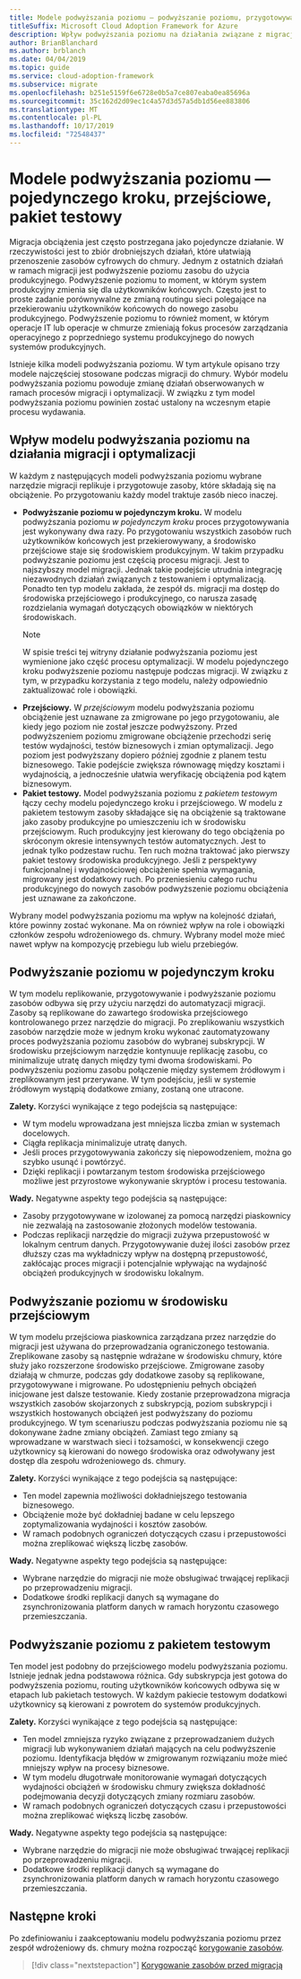 ```yaml
---
title: Modele podwyższania poziomu — podwyższanie poziomu, przygotowywanie lub udostępnianie pakietów testowych
titleSuffix: Microsoft Cloud Adoption Framework for Azure
description: Wpływ podwyższania poziomu na działania związane z migracją
author: BrianBlanchard
ms.author: brblanch
ms.date: 04/04/2019
ms.topic: guide
ms.service: cloud-adoption-framework
ms.subservice: migrate
ms.openlocfilehash: b251e5159f6e6728e0b5a7ce807eaba0ea85696a
ms.sourcegitcommit: 35c162d2d09ec1c4a57d3d57a5db1d56ee883806
ms.translationtype: MT
ms.contentlocale: pl-PL
ms.lasthandoff: 10/17/2019
ms.locfileid: "72548437"
---
```

# <a name="promotion-models---single-step-staged-or-flight"></a>Modele podwyższania poziomu — pojedynczego kroku, przejściowe, pakiet testowy

Migracja obciążenia jest często postrzegana jako pojedyncze działanie. W rzeczywistości jest to zbiór drobniejszych działań, które ułatwiają przenoszenie zasobów cyfrowych do chmury. Jednym z ostatnich działań w ramach migracji jest podwyższenie poziomu zasobu do użycia produkcyjnego. Podwyższenie poziomu to moment, w którym system produkcyjny zmienia się dla użytkowników końcowych. Często jest to proste zadanie porównywalne ze zmianą routingu sieci polegające na przekierowaniu użytkowników końcowych do nowego zasobu produkcyjnego. Podwyższenie poziomu to również moment, w którym operacje IT lub operacje w chmurze zmieniają fokus procesów zarządzania operacyjnego z poprzedniego systemu produkcyjnego do nowych systemów produkcyjnych.

Istnieje kilka modeli podwyższania poziomu. W tym artykule opisano trzy modele najczęściej stosowane podczas migracji do chmury. Wybór modelu podwyższania poziomu powoduje zmianę działań obserwowanych w ramach procesów migracji i optymalizacji. W związku z tym model podwyższania poziomu powinien zostać ustalony na wczesnym etapie procesu wydawania.

## <a name="impact-of-promotion-model-on-migrate-and-optimize-activities"></a>Wpływ modelu podwyższania poziomu na działania migracji i optymalizacji

W każdym z następujących modeli podwyższania poziomu wybrane narzędzie migracji replikuje i przygotowuje zasoby, które składają się na obciążenie. Po przygotowaniu każdy model traktuje zasób nieco inaczej.

- **Podwyższanie poziomu w pojedynczym kroku.** W modelu podwyższania poziomu *w pojedynczym kroku* proces przygotowywania jest wykonywany dwa razy. Po przygotowaniu wszystkich zasobów ruch użytkowników końcowych jest przekierowywany, a środowisko przejściowe staje się środowiskiem produkcyjnym. W takim przypadku podwyższanie poziomu jest częścią procesu migracji. Jest to najszybszy model migracji. Jednak takie podejście utrudnia integrację niezawodnych działań związanych z testowaniem i optymalizacją. Ponadto ten typ modelu zakłada, że zespół ds. migracji ma dostęp do środowiska przejściowego i produkcyjnego, co narusza zasadę rozdzielania wymagań dotyczących obowiązków w niektórych środowiskach.
  > [!NOTE]
  >W spisie treści tej witryny działanie podwyższania poziomu jest wymienione jako część procesu optymalizacji. W modelu pojedynczego kroku podwyższenie poziomu następuje podczas migracji. W związku z tym, w przypadku korzystania z tego modelu, należy odpowiednio zaktualizować role i obowiązki.
- **Przejściowy.** W *przejściowym* modelu podwyższania poziomu obciążenie jest uznawane za zmigrowane po jego przygotowaniu, ale kiedy jego poziom nie został jeszcze podwyższony. Przed podwyższeniem poziomu zmigrowane obciążenie przechodzi serię testów wydajności, testów biznesowych i zmian optymalizacji. Jego poziom jest podwyższany dopiero później zgodnie z planem testu biznesowego. Takie podejście zwiększa równowagę między kosztami i wydajnością, a jednocześnie ułatwia weryfikację obciążenia pod kątem biznesowym.
- **Pakiet testowy.** Model podwyższania poziomu z *pakietem testowym* łączy cechy modelu pojedynczego kroku i przejściowego. W modelu z pakietem testowym zasoby składające się na obciążenie są traktowane jako zasoby produkcyjne po umieszczeniu ich w środowisku przejściowym. Ruch produkcyjny jest kierowany do tego obciążenia po skróconym okresie intensywnych testów automatycznych. Jest to jednak tylko podzestaw ruchu. Ten ruch można traktować jako pierwszy pakiet testowy środowiska produkcyjnego. Jeśli z perspektywy funkcjonalnej i wydajnościowej obciążenie spełnia wymagania, migrowany jest dodatkowy ruch. Po przeniesieniu całego ruchu produkcyjnego do nowych zasobów podwyższenie poziomu obciążenia jest uznawane za zakończone.

Wybrany model podwyższania poziomu ma wpływ na kolejność działań, które powinny zostać wykonane. Ma on również wpływ na role i obowiązki członków zespołu wdrożeniowego ds. chmury. Wybrany model może mieć nawet wpływ na kompozycję przebiegu lub wielu przebiegów.

## <a name="single-step-promotion"></a>Podwyższanie poziomu w pojedynczym kroku

W tym modelu replikowanie, przygotowywanie i podwyższanie poziomu zasobów odbywa się przy użyciu narzędzi do automatyzacji migracji. Zasoby są replikowane do zawartego środowiska przejściowego kontrolowanego przez narzędzie do migracji. Po zreplikowaniu wszystkich zasobów narzędzie może w jednym kroku wykonać zautomatyzowany proces podwyższania poziomu zasobów do wybranej subskrypcji. W środowisku przejściowym narzędzie kontynuuje replikację zasobu, co minimalizuje utratę danych między tymi dwoma środowiskami. Po podwyższeniu poziomu zasobu połączenie między systemem źródłowym i zreplikowanym jest przerywane. W tym podejściu, jeśli w systemie źródłowym wystąpią dodatkowe zmiany, zostaną one utracone.

**Zalety.** Korzyści wynikające z tego podejścia są następujące:

- W tym modelu wprowadzana jest mniejsza liczba zmian w systemach docelowych.
- Ciągła replikacja minimalizuje utratę danych.
- Jeśli proces przygotowywania zakończy się niepowodzeniem, można go szybko usunąć i powtórzyć.
- Dzięki replikacji i powtarzanym testom środowiska przejściowego możliwe jest przyrostowe wykonywanie skryptów i procesu testowania.

**Wady.** Negatywne aspekty tego podejścia są następujące:

- Zasoby przygotowywane w izolowanej za pomocą narzędzi piaskownicy nie zezwalają na zastosowanie złożonych modelów testowania.
- Podczas replikacji narzędzie do migracji zużywa przepustowość w lokalnym centrum danych. Przygotowywanie dużej ilości zasobów przez dłuższy czas ma wykładniczy wpływ na dostępną przepustowość, zakłócając proces migracji i potencjalnie wpływając na wydajność obciążeń produkcyjnych w środowisku lokalnym.

## <a name="staged-promotion"></a>Podwyższanie poziomu w środowisku przejściowym

W tym modelu przejściowa piaskownica zarządzana przez narzędzie do migracji jest używana do przeprowadzania ograniczonego testowania. Zreplikowane zasoby są następnie wdrażane w środowisku chmury, które służy jako rozszerzone środowisko przejściowe. Zmigrowane zasoby działają w chmurze, podczas gdy dodatkowe zasoby są replikowane, przygotowywane i migrowane. Po udostępnieniu pełnych obciążeń inicjowane jest dalsze testowanie. Kiedy zostanie przeprowadzona migracja wszystkich zasobów skojarzonych z subskrypcją, poziom subskrypcji i wszystkich hostowanych obciążeń jest podwyższany do poziomu produkcyjnego. W tym scenariuszu podczas podwyższania poziomu nie są dokonywane żadne zmiany obciążeń. Zamiast tego zmiany są wprowadzane w warstwach sieci i tożsamości, w konsekwencji czego użytkownicy są kierowani do nowego środowiska oraz odwoływany jest dostęp dla zespołu wdrożeniowego ds. chmury.

**Zalety.** Korzyści wynikające z tego podejścia są następujące:

- Ten model zapewnia możliwości dokładniejszego testowania biznesowego.
- Obciążenie może być dokładniej badane w celu lepszego zoptymalizowania wydajności i kosztów zasobów.
- W ramach podobnych ograniczeń dotyczących czasu i przepustowości można zreplikować większą liczbę zasobów.

**Wady.** Negatywne aspekty tego podejścia są następujące:

- Wybrane narzędzie do migracji nie może obsługiwać trwającej replikacji po przeprowadzeniu migracji.
- Dodatkowe środki replikacji danych są wymagane do zsynchronizowania platform danych w ramach horyzontu czasowego przemieszczania.

## <a name="flight-promotion"></a>Podwyższanie poziomu z pakietem testowym

Ten model jest podobny do przejściowego modelu podwyższania poziomu. Istnieje jednak jedna podstawowa różnica. Gdy subskrypcja jest gotowa do podwyższenia poziomu, routing użytkowników końcowych odbywa się w etapach lub pakietach testowych. W każdym pakiecie testowym dodatkowi użytkownicy są kierowani z powrotem do systemów produkcyjnych.

**Zalety.** Korzyści wynikające z tego podejścia są następujące:

- Ten model zmniejsza ryzyko związane z przeprowadzaniem dużych migracji lub wykonywaniem działań mających na celu podwyższenie poziomu. Identyfikacja błędów w zmigrowanym rozwiązaniu może mieć mniejszy wpływ na procesy biznesowe.
- W tym modelu długotrwałe monitorowanie wymagań dotyczących wydajności obciążeń w środowisku chmury zwiększa dokładność podejmowania decyzji dotyczących zmiany rozmiaru zasobów.
- W ramach podobnych ograniczeń dotyczących czasu i przepustowości można zreplikować większą liczbę zasobów.

**Wady.** Negatywne aspekty tego podejścia są następujące:

- Wybrane narzędzie do migracji nie może obsługiwać trwającej replikacji po przeprowadzeniu migracji.
- Dodatkowe środki replikacji danych są wymagane do zsynchronizowania platform danych w ramach horyzontu czasowego przemieszczania.

## <a name="next-steps"></a>Następne kroki

Po zdefiniowaniu i zaakceptowaniu modelu podwyższania poziomu przez zespół wdrożeniowy ds. chmury można rozpocząć [korygowanie zasobów](./remediate.md).

> [!div class="nextstepaction"]
> [Korygowanie zasobów przed migracją](./remediate.md)
